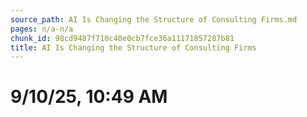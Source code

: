 ```yaml
---
source_path: AI Is Changing the Structure of Consulting Firms.md
pages: n/a-n/a
chunk_id: 98cd9487f710c40e0cb7fce36a11171857287b81
title: AI Is Changing the Structure of Consulting Firms
---
```

# 9/10/25, 10:49 AM
